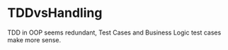 # TDDvsHandling
TDD in OOP seems redundant, Test Cases and Business Logic test cases make more sense.

